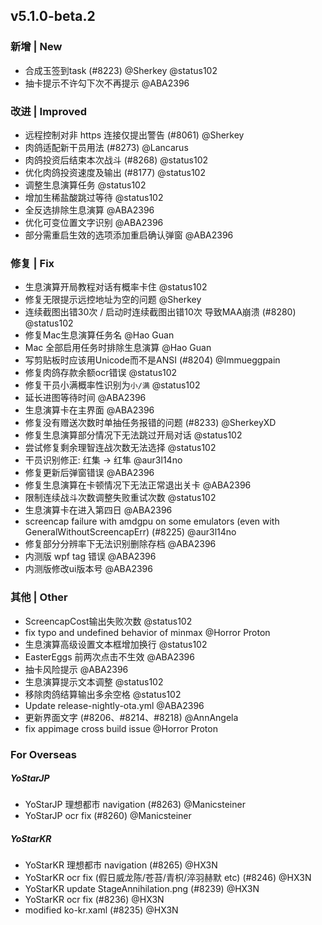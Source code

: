 ## v5.1.0-beta.2

### 新增 | New

- 合成玉签到task (#8223) @Sherkey @status102
- 抽卡提示不许勾下次不再提示 @ABA2396

### 改进 | Improved

- 远程控制对非 https 连接仅提出警告 (#8061) @Sherkey
- 肉鸽适配新干员用法 (#8273) @Lancarus
- 肉鸽投资后结束本次战斗 (#8268) @status102
- 优化肉鸽投资速度及输出 (#8177) @status102
- 调整生息演算任务 @status102
- 增加生稀盐酸跳过等待 @status102
- 全反选排除生息演算 @ABA2396
- 优化可变位置文字识别 @ABA2396
- 部分需重启生效的选项添加重启确认弹窗 @ABA2396

### 修复 | Fix

- 生息演算开局教程对话有概率卡住 @status102
- 修复无限提示远控地址为空的问题 @Sherkey
- 连续截图出错30次 / 启动时连续截图出错10次 导致MAA崩溃 (#8280) @status102
- 修复Mac生息演算任务名 @Hao Guan
- Mac 全部启用任务时排除生息演算 @Hao Guan
- 写剪贴板时应该用Unicode而不是ANSI (#8204) @Immueggpain
- 修复肉鸽存款余额ocr错误 @status102
- 修复干员小满概率性识别为`小/满` @status102
- 延长进图等待时间 @ABA2396
- 生息演算卡在主界面 @ABA2396
- 修复没有赠送次数时单抽任务报错的问题 (#8233) @SherkeyXD
- 修复生息演算部分情况下无法跳过开局对话 @status102
- 尝试修复剩余理智连战次数无法选择 @status102
- 干员识别修正: 红集 -> 红隼 @aur3l14no
- 修复更新后弹窗错误 @ABA2396
- 修复生息演算在卡顿情况下无法正常退出关卡 @ABA2396
- 限制连续战斗次数调整失败重试次数 @status102
- 生息演算卡在进入第四日 @ABA2396
- screencap failure with amdgpu on some emulators (even with GeneralWithoutScreencapErr) (#8225) @aur3l14no
- 修复部分分辨率下无法识别删除存档 @ABA2396
- 内测版 wpf tag 错误 @ABA2396
- 内测版修改ui版本号 @ABA2396

### 其他 | Other

- ScreencapCost输出失败次数 @status102
- fix typo and undefined behavior of minmax @Horror Proton
- 生息演算高级设置文本框增加换行 @status102
- EasterEggs 前两次点击不生效 @ABA2396
- 抽卡风险提示 @ABA2396
- 生息演算提示文本调整 @status102
- 移除肉鸽结算输出多余空格 @status102
- Update release-nightly-ota.yml @ABA2396
- 更新界面文字 (#8206、#8214、#8218) @AnnAngela
- fix appimage cross build issue @Horror Proton

### For Overseas

##### YoStarJP

- YoStarJP 理想都市 navigation (#8263) @Manicsteiner
- YoStarJP ocr fix (#8260) @Manicsteiner

##### YoStarKR

- YoStarKR 理想都市 navigation (#8265) @HX3N
- YoStarKR ocr fix (假日威龙陈/苍苔/青枳/淬羽赫默 etc) (#8246) @HX3N
- YoStarKR update StageAnnihilation.png (#8239) @HX3N
- YoStarKR ocr fix (#8236) @HX3N
- modified ko-kr.xaml (#8235) @HX3N
